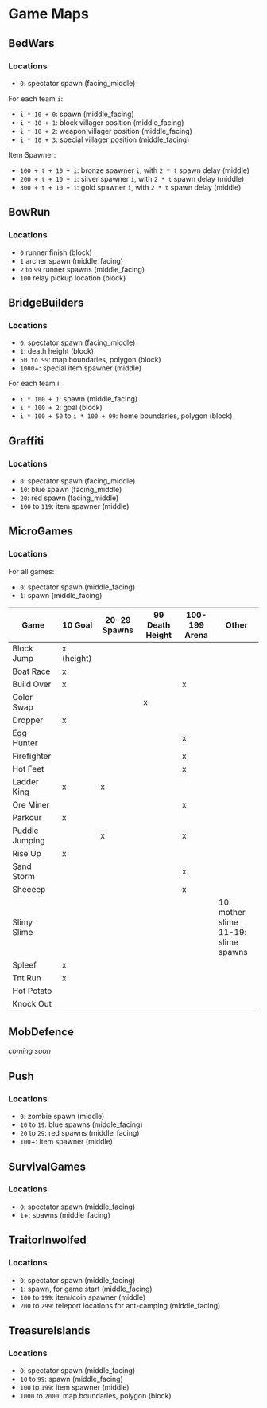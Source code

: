 # Game Maps

## BedWars

### Locations

- `0`: spectator spawn (facing_middle)

For each team `i`:

- `i * 10 + 0`: spawn (middle_facing)
- `i * 10 + 1`: block villager position (middle_facing)
- `i * 10 + 2`: weapon villager position (middle_facing)
- `i * 10 + 3`: special villager position (middle_facing)

Item Spawner:

- `100 + t + 10 + i`: bronze spawner `i`, with `2 * t` spawn delay (middle)
- `200 + t + 10 + i`: silver spawner `i`, with `2 * t` spawn delay (middle)
- `300 + t + 10 + i`: gold spawner `i`, with `2 * t` spawn delay (middle)

## BowRun

### Locations

- `0` runner finish (block)
- `1` archer spawn (middle_facing)
- `2` to `99` runner spawns (middle_facing)
- `100` relay pickup location (block)

## BridgeBuilders

### Locations

- `0`: spectator spawn (facing_middle)
- `1`: death height (block)
- `50 to 99`: map boundaries, polygon (block)
- `1000`+: special item spawner (middle)

For each team i:

- `i * 100 + 1`: spawn (middle_facing)
- `i * 100 + 2`: goal (block)
- `i * 100 + 50` to `i * 100 + 99`: home boundaries, polygon (block)

## Graffiti

### Locations

- `0`: spectator spawn (facing_middle)
- `10`: blue spawn (facing_middle)
- `20`: red spawn (facing_middle)
- `100` to `119`: item spawner (middle)

## MicroGames

### Locations

For all games:

- `0`: spectator spawn (middle_facing)
- `1`: spawn (middle_facing)

| Game           | 10 Goal    | 20-29 Spawns | 99 Death Height | 100-199 Arena | Other                                    |
|----------------|------------|--------------|-----------------|---------------|------------------------------------------|
| Block Jump     | x (height) |              |                 |               |                                          |
| Boat Race      | x          |              |                 |               |                                          |
| Build Over     | x          |              |                 | x             |                                          |
| Color Swap     |            |              | x               |               |                                          |
| Dropper        | x          |              |                 |               |                                          |
| Egg Hunter     |            |              |                 | x             |                                          |
| Firefighter    |            |              |                 | x             |                                          |
| Hot Feet       |            |              |                 | x             |                                          |
| Ladder King    | x          | x            |                 |               |                                          |
| Ore Miner      |            |              |                 | x             |                                          |
| Parkour        | x          |              |                 |               |                                          |
| Puddle Jumping |            | x            |                 | x             |                                          |
| Rise Up        | x          |              |                 |               |                                          |
| Sand Storm     |            |              |                 | x             |                                          |
| Sheeeep        |            |              |                 | x             |                                          |
| Slimy Slime    |            |              |                 |               | 10: mother slime<br/>11-19: slime spawns |
| Spleef         | x          |              |                 |               |                                          |
| Tnt Run        | x          |              |                 |               |                                          |
| Hot Potato     |            |              |                 |               |                                          |
| Knock Out      |            |              |                 |               |                                          |

## MobDefence

_coming soon_

## Push

### Locations

- `0`: zombie spawn (middle)
- `10` to `19`: blue spawns (middle_facing)
- `20` to `29`: red spawns (middle_facing)
- `100`+: item spawner (middle)

## SurvivalGames

### Locations

- `0`: spectator spawn (middle_facing)
- `1`+: spawns (middle_facing)

## TraitorInwolfed

### Locations

- `0`: spectator spawn (middle_facing)
- `1`: spawn, for game start (middle_facing)
- `100` to `199`: item/coin spawner (middle)
- `200` to `299`: teleport locations for ant-camping (middle_facing)

## TreasureIslands

### Locations

- `0`: spectator spawn (middle_facing)
- `10` to `99`: spawn (middle_facing)
- `100` to `199`: item spawner (middle)
- `1000` to `2000`: map boundaries, polygon (block) 
